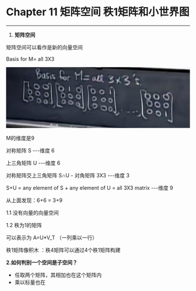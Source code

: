 # Chapter 11 矩阵空间 秩1矩阵和小世界图

---

1. **矩阵空间**

矩阵空间可以看作是新的向量空间

Basis for M= all 3X3

![](/assets/微信图片_20180114190739.png)

M的维度是9

对称矩阵 S ---维度 6

上三角矩阵 U ---维度 6

对称矩阵交上三角矩阵 S∩U - 对角矩阵 3X3 ---维度 3

S+U = any element of S + any element of U = all 3X3 matrix ---维度 9

从上面发现：6+6 = 3+9

1.1 没有向量的向量空间

1.2 秩为1的矩阵

可以表示为 A=U\*V\_T （一列乘以一行）

秩1矩阵像积木 ：秩4矩阵可以通过4个秩1矩阵构建



**2.如何判别一个空间是子空间？**

* 任取两个矩阵，其相加也在这个矩阵内
* 乘以标量也在



